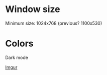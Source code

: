 # Window size

Minimum size: 1024x768 (previous? 1100x530)

# Colors

Dark mode

[Imgur](https://imgur.com/IWCNgCC)
